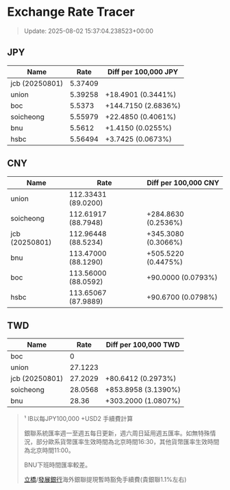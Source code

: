 # Exchange Rate Tracer

> Update: 2025-08-02 15:37:04.238523+00:00

## JPY

| Name           |    Rate | Diff per 100,000 JPY   |
|----------------|---------|------------------------|
| jcb (20250801) | 5.37409 |                        |
| union          | 5.39258 | +18.4901 (0.3441%)     |
| boc            | 5.5373  | +144.7150 (2.6836%)    |
| soicheong      | 5.55979 | +22.4850 (0.4061%)     |
| bnu            | 5.5612  | +1.4150 (0.0255%)      |
| hsbc           | 5.56494 | +3.7425 (0.0673%)      |

## CNY

| Name           | Rate                | Diff per 100,000 CNY   |
|----------------|---------------------|------------------------|
| union          | 112.33431	(89.0200) |                        |
| soicheong      | 112.61917	(88.7948) | +284.8630 (0.2536%)    |
| jcb (20250801) | 112.96448	(88.5234) | +345.3080 (0.3066%)    |
| bnu            | 113.47000	(88.1290) | +505.5220 (0.4475%)    |
| boc            | 113.56000	(88.0592) | +90.0000 (0.0793%)     |
| hsbc           | 113.65067	(87.9889) | +90.6700 (0.0798%)     |

## TWD

| Name           |    Rate | Diff per 100,000 TWD   |
|----------------|---------|------------------------|
| boc            |  0      |                        |
| union          | 27.1223 |                        |
| jcb (20250801) | 27.2029 | +80.6412 (0.2973%)     |
| soicheong      | 28.0568 | +853.8958 (3.1390%)    |
| bnu            | 28.36   | +303.2000 (1.0807%)    |


> ¹ IB以每JPY100,000 +USD2 手續費計算
>
> 銀聯系統匯率週一至週五每日更新，週六周日延用週五匯率。如無特殊情況，部分歐系貨幣匯率生效時間為北京時間16:30，其他貨幣匯率生效時間為北京時間11:00。
>
> BNU下班時間匯率較差。
>
> [立橋](https://www.wlbank.com.mo/uploads/ueditor/file/20181211/1544536513900230.pdf)/[發展銀行](https://www.mdb.com.mo/Service_Charges_20230728.pdf)海外銀聯提現暫時豁免手續費(貴銀聯1.1%左右)

